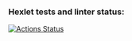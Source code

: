 ### Hexlet tests and linter status:
[![Actions Status](https://github.com/tdd3vlp/frontend-project-12/actions/workflows/hexlet-check.yml/badge.svg)](https://github.com/tdd3vlp/frontend-project-12/actions)